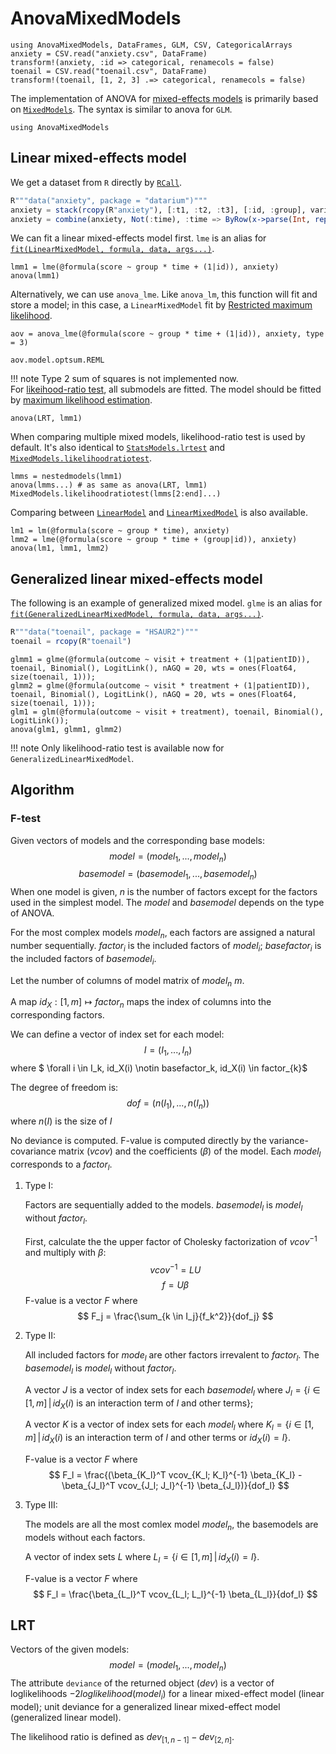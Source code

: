 # AnovaMixedModels
```@setup mm
using AnovaMixedModels, DataFrames, GLM, CSV, CategoricalArrays
anxiety = CSV.read("anxiety.csv", DataFrame)
transform!(anxiety, :id => categorical, renamecols = false)
toenail = CSV.read("toenail.csv", DataFrame)
transform!(toenail, [1, 2, 3] .=> categorical, renamecols = false)
```
The implementation of ANOVA for [mixed-effects models](https://en.wikipedia.org/wiki/Mixed_model) is primarily based on [`MixedModels`](https://juliastats.org/MixedModels.jl/stable/). The syntax is similar to anova for `GLM`.   
```@example mm
using AnovaMixedModels
```
## Linear mixed-effects model
We get a dataset from `R` directly by [`RCall`](https://juliainterop.github.io/RCall.jl/stable/).
```julia
R"""data("anxiety", package = "datarium")"""
anxiety = stack(rcopy(R"anxiety"), [:t1, :t2, :t3], [:id, :group], variable_name = :time, value_name = :score)
anxiety = combine(anxiety, Not(:time), :time => ByRow(x->parse(Int, replace(String(x), "t"=>""))) => :time)
```
We can fit a linear mixed-effects model first. `lme` is an alias for [`fit(LinearMixedModel, formula, data, args...)`](https://juliastats.org/MixedModels.jl/stable/constructors/#Examples-of-linear-mixed-effects-model-fits).
```@example mm
lmm1 = lme(@formula(score ~ group * time + (1|id)), anxiety)
anova(lmm1)
```
Alternatively, we can use `anova_lme`. Like `anova_lm`, this function will fit and store a model; in this case, a `LinearMixedModel` fit by [Restricted maximum likelihood](https://en.wikipedia.org/wiki/Restricted_maximum_likelihood).
```@example mm
aov = anova_lme(@formula(score ~ group * time + (1|id)), anxiety, type = 3)
```
```@example mm
aov.model.optsum.REML
```
!!! note
    Type 2 sum of squares is not implemented now.  
For [likeihood-ratio test](https://en.wikipedia.org/wiki/Likelihood-ratio_test), all submodels are fitted. The model should be fitted by [maximum likelihood estimation](https://en.wikipedia.org/wiki/Maximum_likelihood_estimation).
```@example mm
anova(LRT, lmm1)
```
When comparing multiple mixed models, likelihood-ratio test is used by default. 
It's also identical to [`StatsModels.lrtest`](https://juliastats.org/StatsModels.jl/stable/api/#StatsModels.lrtest) and [`MixedModels.likelihoodratiotest`](https://juliastats.org/MixedModels.jl/stable/api/#MixedModels.LikelihoodRatioTest).
```@example mm
lmms = nestedmodels(lmm1)
anova(lmms...) # as same as anova(LRT, lmm1)
MixedModels.likelihoodratiotest(lmms[2:end]...)
``` 
Comparing between [`LinearModel`](https://juliastats.org/GLM.jl/stable/api/#GLM.LinearModel) and [`LinearMixedModel`](https://juliastats.org/MixedModels.jl/stable/api/#MixedModels.LinearMixedModel) is also available.
```@example mm
lm1 = lm(@formula(score ~ group * time), anxiety)
lmm2 = lme(@formula(score ~ group * time + (group|id)), anxiety)
anova(lm1, lmm1, lmm2)
```
## Generalized linear mixed-effects model
The following is an example of generalized mixed model. `glme` is an alias for [`fit(GeneralizedLinearMixedModel, formula, data, args...)`](https://juliastats.org/MixedModels.jl/stable/constructors/#Fitting-generalized-linear-mixed-models).
```julia
R"""data("toenail", package = "HSAUR2")"""
toenail = rcopy(R"toenail")
```
```@example mm
glmm1 = glme(@formula(outcome ~ visit + treatment + (1|patientID)), toenail, Binomial(), LogitLink(), nAGQ = 20, wts = ones(Float64, size(toenail, 1)));
glmm2 = glme(@formula(outcome ~ visit * treatment + (1|patientID)), toenail, Binomial(), LogitLink(), nAGQ = 20, wts = ones(Float64, size(toenail, 1)));
glm1 = glm(@formula(outcome ~ visit + treatment), toenail, Binomial(), LogitLink());
anova(glm1, glmm1, glmm2)
```
!!! note
    Only likelihood-ratio test is available now for `GeneralizedLinearMixedModel`.

## Algorithm
### F-test
Given vectors of models and the corresponding base models:
$$model = (model_1, ..., model_n)$$ 
$$basemodel = (basemodel_1, ..., basemodel_n)$$ 
When one model is given, $n$ is the number of factors except for the factors used in the simplest model. The $model$ and $basemodel$ depends on the type of ANOVA.

For the most complex models $model_n$, each factors are assigned a natural number sequentially.
$factor_i$ is the included factors of $model_i$; $basefactor_i$ is the included factors of $basemodel_i$. 

Let the number of columns of model matrix of $model_n$ $m$.

A map $id_X: [1, m] \mapsto factor_n$ maps the index of columns into the corresponding factors.

We can define a vector of index set for each model:
$$I = (I_1, ..., I_{n})$$
where $ \forall i \in I_k, id_X(i) \notin basefactor_k, id_X(i) \in factor_{k}$

The degree of freedom is:
$$dof = (n(I_1), ..., n(I_{n}))$$ 
where $n(I)$ is the size of $I$

No deviance is computed. F-value is computed directly by the variance-covariance matrix ($vcov$) and the coefficients ($\beta$) of the model. Each $model_l$ corresponds to a $factor_l$.
1. Type I:

    Factors are sequentially added to the models.
    $basemodel_l$ is $model_l$ without $factor_l$.

    First, calculate the the upper factor of Cholesky factorization of $vcov^{-1}$ and multiply with $\beta$:
    $$ vcov^{-1} = LU $$
    $$ f = U\beta $$
    F-value is a vector $F$ where 
    $$ F_j = \frac{\sum_{k \in I_j}{f_k^2}}{dof_j}
    $$
2. Type II:

    All included factors for $mode_l$ are other factors irrevalent to $factor_l$.
    The $basemodel_l$ is $model_l$ without $factor_l$. 

    A vector $J$ is a vector of index sets for each $basemodel_l$ where $J_l = \{i \in [1, m]\, |\, id_X(i) \text{ is an interaction term of }l \text{ and other terms}\}$;

    A vector $K$ is a vector of index sets for each $model_l$ where $K_l = \{i \in [1, m]\, |\, id_X(i) \text{ is an interaction term of }l \text{ and other terms or } id_X(i) = l\}$.

    F-value is a vector $F$ where 
    $$ F_l = \frac{(\beta_{K_l}^T  vcov_{K_l; K_l}^{-1} \beta_{K_l} - \beta_{J_l}^T  vcov_{J_l; J_l}^{-1} \beta_{J_l})}{dof_l}
    $$
3. Type III:

    The models are all the most comlex model $model_n$, the basemodels are models without each factors.  

    A vector of index sets $L$ where $L_l = \{i \in [1, m]\, |\, id_X(i) = l\}$.

    F-value is a vector $F$ where 
    $$ F_l = \frac{\beta_{L_l}^T  vcov_{L_l; L_l}^{-1} \beta_{L_l}}{dof_l}
    $$

## LRT
Vectors of the given models:
$$model = (model_1, ..., model_n)$$ 
The attribute `deviance` of the returned object ($dev$) is a vector of loglikelihoods $-2loglikelihood(model_i)$ for a linear mixed-effect model (linear model); unit deviance for a generalized linear mixed-effect model (generalized linear model).

The likelihood ratio is defined as $dev_{[1, n - 1]} - dev_{[2, n]}$. 